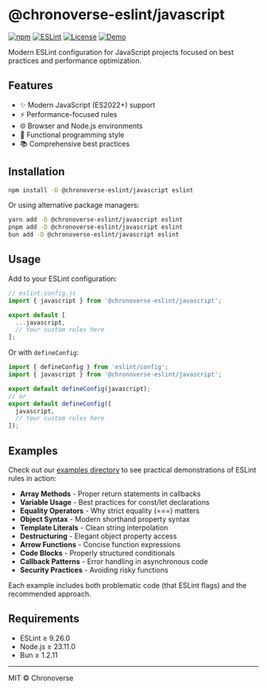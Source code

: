 # @chronoverse-eslint/javascript

[![npm](https://img.shields.io/npm/v/@chronoverse-eslint/javascript.svg)](https://www.npmjs.com/package/@chronoverse-eslint/javascript)
[![ESLint](https://img.shields.io/badge/ESLint-v9.26.0-4B32C3.svg)](https://eslint.org)
[![License](https://img.shields.io/badge/license-MIT-4B32C3.svg)](LICENSE)
[![Demo](https://img.shields.io/badge/🛠️-Config%20Inspector-4B32C3)](https://gratisvictory.github.io/chronoverse-eslint)

Modern ESLint configuration for JavaScript projects focused on best practices and performance optimization.

## Features

- ✨ Modern JavaScript (ES2022+) support
- ⚡ Performance-focused rules
- 🌐 Browser and Node.js environments
- 🧩 Functional programming style
- 📚 Comprehensive best practices

## Installation

```bash
npm install -D @chronoverse-eslint/javascript eslint
```

Or using alternative package managers:

```bash
yarn add -D @chronoverse-eslint/javascript eslint
pnpm add -D @chronoverse-eslint/javascript eslint
bun add -D @chronoverse-eslint/javascript eslint
```

## Usage

Add to your ESLint configuration:

```javascript
// eslint.config.js
import { javascript } from '@chronoverse-eslint/javascript';

export default [
  ...javascript,
  // Your custom rules here
];
```

Or with `defineConfig`:

```javascript
import { defineConfig } from 'eslint/config';
import { javascript } from '@chronoverse-eslint/javascript';

export default defineConfig(javascript);
// or
export default defineConfig([
  javascript,
  // Your custom rules here
]);
```

## Examples

Check out our [examples directory](https://github.com/gratisvictory/chronoverse-eslint/tree/main/examples/vanilla-js) to see practical demonstrations of ESLint rules in action:

- **Array Methods** - Proper return statements in callbacks
- **Variable Usage** - Best practices for const/let declarations
- **Equality Operators** - Why strict equality (===) matters
- **Object Syntax** - Modern shorthand property syntax
- **Template Literals** - Clean string interpolation
- **Destructuring** - Elegant object property access
- **Arrow Functions** - Concise function expressions
- **Code Blocks** - Properly structured conditionals
- **Callback Patterns** - Error handling in asynchronous code
- **Security Practices** - Avoiding risky functions

Each example includes both problematic code (that ESLint flags) and the recommended approach.

## Requirements

- ESLint ≥ 9.26.0
- Node.js ≥ 23.11.0
- Bun ≥ 1.2.11

---

MIT © Chronoverse
